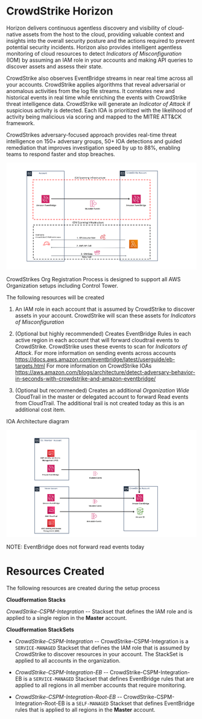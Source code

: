 
# CrowdStrike Horizon
Horizon delivers continuous agentless discovery and visibility of cloud-native assets from the host to the cloud, providing valuable context and insights into the overall security posture and the actions required to prevent potential security incidents.
Horizon also provides intelligent agentless monitoring of cloud resources to detect *Indicators of Misconfiguration* (IOM) by assuming an IAM role in your accounts and making API queries to discover assets and assess their state.

CrowdStrike also observes EventBridge streams in near real time across all your accounts.  CrowdStrike applies algorithms that reveal adversarial or anomalous activities from the log file streams. It correlates new and historical events in real time while enriching the events with CrowdStrike threat intelligence data.  CrowdStrike will generate an *Indicator of Attack* if suspicious activity is detected. Each IOA is prioritized with the likelihood of activity being malicious via scoring and mapped to the MITRE ATT&CK framework.

CrowdStrikes adversary-focused approach provides real-time threat intelligence on 150+ adversary groups, 50+ IOA detections and guided remediation that improves investigation speed by up to 88%, enabling teams to respond faster and stop breaches.

![Horizon Data Flows)](./images/Horizon-Data-Flows.png)

CrowdStrikes Org Registration Process is designed to support all AWS Organization setups including Control Tower. 

The following resources will be created

1) An IAM role in each account that is assumed by CrowdStrike to discover assets in your account.  CrowdStrike will scan these assets for *Indicators of Misconfiguration*

2) (Optional but highly recommended) Creates EventBridge Rules in each active region in each account that will forward cloudtrail events to CrowdStrike.  CrowdStrike uses these events to scan for *Indicators of Attack*.  For more information on sending events across accounts https://docs.aws.amazon.com/eventbridge/latest/userguide/eb-targets.html For more information on CrowdStrike IOAs https://aws.amazon.com/blogs/architecture/detect-adversary-behavior-in-seconds-with-crowdstrike-and-amazon-eventbridge/


3) (Optional but recommended) Creates an additional *Organization Wide* CloudTrail in the master or delegated account to forward Read events from CloudTrail.  The additional trail is not created today as this is an additional cost item. 


IOA Architecture diagram

![Architecture Diagram)](./images/CrowdStrike-CT-arch.png)


NOTE: EventBridge does not forward read events today


# Resources Created

The following resources are created during the setup process

**Cloudformation Stacks**

*CrowdStrike-CSPM-Integration* -- Stackset that defines the IAM role and is applied to a single region in the **Master** account.

**Cloudformation StackSets**


* *CrowdStrike-CSPM-Integration* -- 
CrowdStrike-CSPM-Integration is a ``SERVICE-MANAGED`` Stackset that defines the IAM role that is assumed by CrowdStrike to discover resources in your account.  The StackSet is applied to all accounts in the organization.


* *CrowdStrike-CSPM-Integration-EB* -- CrowdStrike-CSPM-Integration-EB is a ``SERVICE-MANAGED`` Stackset that defines EventBridge rules that are applied to all regions in all member accounts that require monitoring.


* *CrowdStrike-CSPM-Integration-Root-EB* -- CrowdStrike-CSPM-Integration-Root-EB is a ``SELF-MANAGED`` Stackset that defines EventBridge rules that is applied to all regions in the **Master** account.




